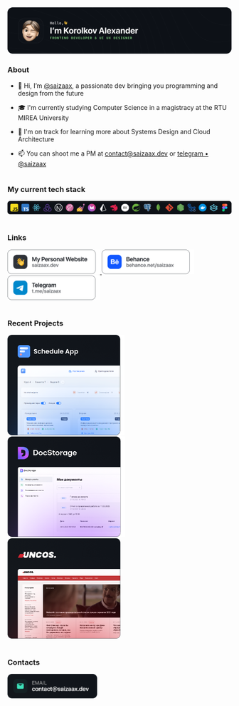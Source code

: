 <a href="https://saizaax.dev/">
  <img src="./assets/title.png" alt="saizaax.dev">
</a>

### About

- 👋 Hi, I’m [@saizaax](https://saizaax.dev/), a passionate dev bringing you programming and design from the future

- 🎓 I'm currently studying Computer Science in a magistracy at the RTU MIREA University

- 🌱 I'm on track for learning more about Systems Design and Cloud Architecture

- 📫 You can shoot me a PM at [contact@saizaax.dev](mailto:contact@saizaax.dev) or [telegram • @saizaax](https://t.me/saizaax)

#

### My current tech stack

![](./assets/stack.png)

#

### Links

<p>
  <a href="https://saizaax.dev/">
    <img src="./assets/link-personal.png" alt="Personal Website" height="55">
  </a>
  <a href="https://behance.net/saizaax">
    <img src="./assets/link-behance.png" alt="Behance" height="55">
  </a>
  <a href="https://t.me/saizaax">
    <img src="./assets/link-telegram.png" alt="Telegram" height="55">
  </a>
</p>

#

### Recent Projects

<p>
  <a href="https://github.com/saizaax/yet-another-schedule-app">
    <img src="./assets/projects-1.png" alt="Schedule App" height="225">
  </a>
  <a href="https://github.com/saizaax/doc-storage">
    <img src="./assets/projects-2.png" alt="DocStorage" height="225">
  </a>
  <a href="https://github.com/saizaax/uncos">
    <img src="./assets/projects-3.png" alt="Uncos" height="225">
  </a>
</p>

#

### Contacts

<p>
  <a href="mailto:contact@saizaax.dev">
    <img src="./assets/contact-mail.png" alt="Email" height="55">
  </a>
</p>
